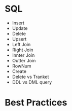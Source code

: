 # SQL 
- Insert
- Update 
- Delete 
- Upsert
- Left Join
- Right Join
- Innter Join
- Outter Join
- RowNum
- Create 
- Delete vs Tranket
- DDL vs DML query 

# Best Practices
